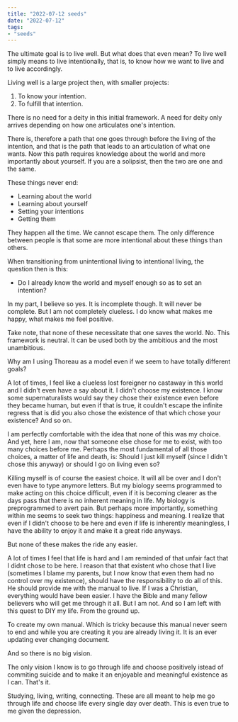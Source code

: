 ```yaml
---
title: "2022-07-12 seeds"
date: "2022-07-12"
tags:
- "seeds"
---
```


The ultimate goal is to live well. But what does that even mean? To live well simply means to live intentionally, that is, to know how we want to live and to live accordingly.

Living well is a large project then, with smaller projects:
1. To know your intention.
2. To fulfill that intention.

There is no need for a deity in this initial framework. A need for deity only arrives depending on how one articulates one's intention.

There is, therefore a path that one goes through before the living of the intention, and that is the path that leads to an articulation of what one wants. Now this path requires knowledge about the world and more importantly about yourself. If you are a solipsist, then the two are one and the same.

These things never end:
- Learning about the world
- Learning about yourself
- Setting your intentions
- Getting them

They happen all the time. We cannot escape them. The only difference between people is that some are more intentional about these things than others.

When transitioning from unintentional living to intentional living, the question then is this:
- Do I already know the world and myself enough so as to set an intention?

In my part, I believe so yes. It is incomplete though. It will never be complete. But I am not completely clueless. I do know what makes me happy, what makes me feel positive.

Take note, that none of these necessitate that one saves the world. No. This framework is neutral. It can be used both by the ambitious and the most unambitious.

Why am I using Thoreau as a model even if we seem to have totally different goals?

A lot of times, I feel like a clueless lost foreigner no castaway in this world and I didn't even have a say about it. I didn't choose my existence. I know some supernaturalists would say they chose their existence even before they became human, but even if that is true, it couldn't escape the infinite regress that is did you also chose the existence of that which chose your existence? And so on.

I am perfectly comfortable with the idea that none of this was my choice. And yet, here I am, now that someone else chose for me to exist, with too many choices before me. Perhaps the most fundamental of all those choices, a matter of life and death, is: Should I just kill myself (since I didn't chose this anyway) or should I go on living even so?

Killing myself is of course the easiest choice. It will all be over and I don't even have to type anymore letters. But my biology seems programmed to make acting on this choice difficult, even if it is becoming clearer as the days pass that there is no inherent meaning in life. My biology is preprogrammed to avert pain. But perhaps more importantly, something within me seems to seek two things: happiness and meaning. I realize that even if I didn't choose to be here and even if life is inherently meaningless, I have the ability to enjoy it and make it a great ride anyways.

But none of these makes the ride any easier.

A lot of times I feel that life is hard and I am reminded of that unfair fact that I didnt chose to be here. I reason that that existent who chose that I live (sometimes I blame my parents, but I now know that even them had no control over my existence), should have the responsibility to do all of this. He should provide me with the manual to live. If I was a Christian, everything would have been easier. I have the Bible and many fellow believers who will get me through it all. But I am not. And so I am left with this quest to DIY my life. From the ground up.

To create my own manual. Which is tricky because this manual never seem to end and while you are creating it you are already living it. It is an ever updating ever changing document.

And so there is no big vision.

The only vision I know is to go through life and choose positively istead of commiting suicide and to make it an enjoyable and meaningful existence as I can. That's it.

Studying, living, writing, connecting. These are all meant to help me go through life and choose life every single day over death. This is even true to me given the depression.
